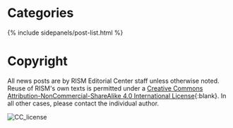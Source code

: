 # Categories

{% include sidepanels/post-list.html %}

# Copyright

All news posts are by RISM Editorial Center staff unless otherwise noted. Reuse of RISM's own texts is permitted under a [Creative Commons Attribution-NonCommercial-ShareAlike 4.0 International License](http://creativecommons.org/licenses/by-nc-sa/4.0/){:blank}. In all other cases, please contact the individual author.

![CC_license](/images/CC_license.png)
